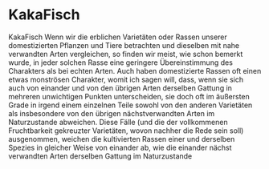 # KakaFisch
KakaFisch
Wenn wir die erblichen Varietäten oder Rassen unserer domestizierten Pflanzen und Tiere betrachten und dieselben mit nahe verwandten Arten vergleichen, so finden wir meist, wie schon bemerkt wurde, in jeder solchen Rasse eine geringere Übereinstimmung des Charakters als bei echten Arten. Auch haben domestizierte Rassen oft einen etwas monströsen Charakter, womit ich sagen will, dass, wenn sie sich auch von einander und von den übrigen Arten derselben Gattung in mehreren unwichtigen Punkten unterscheiden, sie doch oft im äußersten Grade in irgend einem einzelnen Teile sowohl von den anderen Varietäten als insbesondere von den übrigen nächstverwandten Arten im Naturzustande abweichen. Diese Fälle (und die der vollkommenen Fruchtbarkeit gekreuzter Varietäten, wovon nachher die Rede sein soll) ausgenommen, weichen die kultivierten Rassen einer und derselben Spezies in gleicher Weise von einander ab, wie die einander nächst verwandten Arten derselben Gattung im Naturzustande

